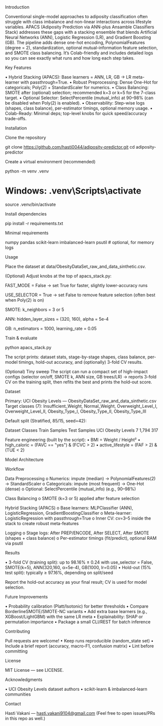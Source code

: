 Introduction

Conventional single-model approaches to adiposity classification often struggle with class imbalance and non-linear interactions across lifestyle variables. APACS (Adiposity Prediction via ANN-plus Ansamble Classifiers Stack) addresses these gaps with a stacking ensemble that blends Artificial Neural Networks (ANN), Logistic Regression (LR), and Gradient Boosting (GB). The pipeline adds dense one-hot encoding, PolynomialFeatures (degree = 2), standardization, optional mutual-information feature selection, and SMOTE class balancing. It’s Colab-friendly and includes detailed logs so you can see exactly what runs and how long each step takes.

Key Features

• Hybrid Stacking (APACS): Base learners = ANN, LR, GB → LR meta-learner with passthrough=True.
• Robust Preprocessing: Dense One-Hot for categoricals; Poly(2) + StandardScaler for numerics.
• Class Balancing: SMOTE after (optional) selection; recommended k=3 or k=5 for the 7-class target.
• Optional Selector: SelectPercentile (mutual_info) at 90–98% (can be disabled when Poly(2) is enabled).
• Observability: Step-wise logs (shapes, class balance), per-estimator timings, optional memory usage.
• Colab-Ready: Minimal deps; top-level knobs for quick speed/accuracy trade-offs.

Installation

Clone the repository

git clone https://github.com/hasti0044/adiposity-predictor.git
cd adiposity-predictor


Create a virtual environment (recommended)

python -m venv .venv
# Windows: .venv\Scripts\activate
source .venv/bin/activate


Install dependencies

pip install -r requirements.txt


Minimal requirements

numpy
pandas
scikit-learn
imbalanced-learn
psutil   # optional, for memory logs

Usage

Place the dataset at data/ObesityDataSet_raw_and_data_sinthetic.csv.

(Optional) Adjust knobs at the top of apacs_stack.py:

FAST_MODE = False → set True for faster, slightly lower-accuracy runs

USE_SELECTOR = True → set False to remove feature selection (often best when Poly(2) is on)

SMOTE: k_neighbors = 3 or 5

ANN: hidden_layer_sizes = (320, 160), alpha = 5e-4

GB: n_estimators = 1000, learning_rate = 0.05

Train & evaluate

python apacs_stack.py


The script prints: dataset stats, stage-by-stage shapes, class balance, per-model timings, hold-out accuracy, and (optionally) 3-fold CV results.

(Optional) Tiny sweep
The script can run a compact set of high-impact configs (selector on/off, SMOTE k, ANN size, GB trees/LR) → reports 3-fold CV on the training split, then refits the best and prints the hold-out score.

Dataset

Primary: UCI Obesity Levels — ObesityDataSet_raw_and_data_sinthetic.csv
Target classes (7):
Insufficient_Weight, Normal_Weight, Overweight_Level_I, Overweight_Level_II, Obesity_Type_I, Obesity_Type_II, Obesity_Type_III

Default split (Stratified, 85/15, seed=42):

Dataset	Classes	Train Samples	Test Samples
UCI Obesity Levels	7	1,794	317

Feature engineering (built by the script):
• BMI = Weight / Height²
• high_caloric = (FAVC == "yes") & (FCVC > 2)
• active_lifestyle = (FAF > 2) & (TUE < 2)

Model Architecture

Workflow

Data Preprocessing
o Numerics: impute (median) → PolynomialFeatures(2) → StandardScaler
o Categoricals: impute (most frequent) → One-Hot (dense)
o Optional: SelectPercentile (mutual_info) (e.g., 90–98%)

Class Balancing
o SMOTE (k=3 or 5) applied after feature selection

Hybrid Stacking (APACS)
o Base learners: MLPClassifier (ANN), LogisticRegression, GradientBoostingClassifier
o Meta-learner: LogisticRegression with passthrough=True
o Inner CV: cv=3–5 inside the stack to create robust meta-features

Logging
o Stage logs: After PREP/ENCODE, After SELECT, After SMOTE (shapes + class balance)
o Per-estimator timings (fit/predict), optional RAM via psutil

Results

• 3-fold CV (training split): up to 98.16% ± 0.24 with
use_selector = False, SMOTE(k=5), ANN(320,160, α=5e-4), GB(1000, lr=0.05)
• Hold-out (15% test split): typically ≥ 97.16%, depending on split/seed

Report the hold-out accuracy as your final result; CV is used for model selection.

Future Improvements

• Probability calibration (Platt/Isotonic) for better thresholds
• Compare BorderlineSMOTE/SMOTE-NC variants
• Add extra base learners (e.g., XGBoost/LightGBM) with the same LR meta
• Explainability: SHAP or permutation importance
• Package a small CLI/REST for batch inference

Contributing

Pull requests are welcome!
• Keep runs reproducible (random_state set)
• Include a brief report (accuracy, macro-F1, confusion matrix)
• Lint before committing

License

MIT License — see LICENSE.

Acknowledgments

• UCI Obesity Levels dataset authors
• scikit-learn & imbalanced-learn communities

Contact

Hasti Vakani — hasti.vakani9104@gmail.com
(Feel free to open issues/PRs in this repo as well.)
